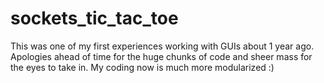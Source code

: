 # sockets_tic_tac_toe
This was one of my first experiences working with GUIs about 1 year ago. Apologies ahead of time for the huge chunks of code and sheer mass for the eyes to take in. My coding now is much more modularized :)
